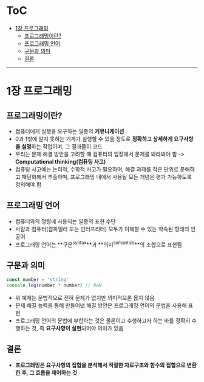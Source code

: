 <h1>ToC</h1>

<!-- TOC -->
* [1장 프로그래밍](#1-)
  * [프로그래밍이란?](#)
  * [프로그래밍 언어](#-)
  * [구문과 의미](#-)
  * [결론](#)
<!-- TOC -->

---
# 1장 프로그래밍

## 프로그래밍이란?
- 컴퓨터에게 실행을 요구하는 일종의 **커뮤니케이션**
- 0과 1밖에 알지 못하는 기계가 실행할 수 있을 정도로 **정확하고 상세하게 요구사항을 설명**하는 작업이며, 그 결과물이 코드
- 우리는 문제 해결 방안을 고려할 때 컴퓨터의 입장에서 문제를 봐라봐야 함 -> **Computational thinking(컴퓨팅 사고)**
- 컴퓨팅 사고에는 논리적, 수학적 사고가 필요하며, 해결 과제를 작은 단위로 분해하고 패턴화해서 추출하며, 프로그래밍 내에서 사용될 모든 개념은 평가 가능하도록 정의해야 함

## 프로그래밍 언어
- 컴퓨터와의 명령에 사용되는 일종의 표현 수단
- 사람과 컴퓨터(컴파일러 또는 인터프리터) 모두가 이해할 수 있는 약속된 형태의 인공어
- 프로그래밍 언어는 **구문<sup>syntax</sup>**과 **의미<sup>semantics</sup>**의 조합으로 표현됨

## 구문과 의미
```javascript
const number = 'string'
console.log(number * number) // NaN
```
- 위 예제는 문법적으로 전혀 문제가 없지만 의미적으론 옳지 않음
- 문제 해결 능력을 통해 만들어낸 해결 방안은 프로그래밍 언어의 문법을 사용해 표현
- 프로그래밍 언어의 문법에 부합하는 것은 물론이고 수행하고자 하는 바를 정확히 수행하는 것, 즉 **요구사항이 실현**되어야 의미가 있음

## 결론
- **프로그래밍은 요구사항의 집합을 분석해서 적절한 자료구조와 함수의 집합으로 변환한 후, 그 흐름을 제어하는 것**